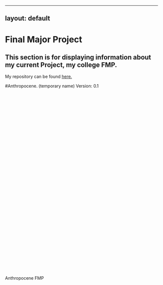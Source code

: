 
---
layout: default
---

# Final Major Project
## This section is for displaying information about my current Project, my college FMP.

My repository can be found [here.](https://github.com/ElliotEserin/Anthropocene-FMP-game)

#Anthropocene. (temporary name) Version: 0.1

<!DOCTYPE html>
<html lang="en-us">
  <head>
    <meta charset="utf-8">
    <meta http-equiv="Content-Type" content="text/html; charset=utf-8">
    <title>Unity WebGL Player | Anthropocene FMP</title>
    <link rel="shortcut icon" href="https://github.com/ElliotEserin/Anthropocene-FMP-game/tree/master/Anthropocene%20FMP/Builds/TemplateData/favicon.ico">
    <link rel="stylesheet" href="https://github.com/ElliotEserin/Anthropocene-FMP-game/tree/master/Anthropocene%20FMP/Builds/TemplateData/style.css">
    <script src="https://github.com/ElliotEserin/Anthropocene-FMP-game/tree/master/Anthropocene%20FMP/Builds/TemplateData/UnityProgress.js"></script>
    <script src="https://github.com/ElliotEserin/Anthropocene-FMP-game/tree/master/Anthropocene%20FMP/Builds/Build/UnityLoader.js"></script>
    <script>
      var unityInstance = UnityLoader.instantiate("unityContainer", "https://github.com/ElliotEserin/Anthropocene-FMP-game/tree/master/Anthropocene%20FMP/Builds/Build/Builds.json", {onProgress: UnityProgress});
    </script>
  </head>
  <body>
    <div class="webgl-content">
      <div id="unityContainer" style="width: 960px; height: 600px"></div>
      <div class="footer">
        <div class="webgl-logo"></div>
        <div class="fullscreen" onclick="unityInstance.SetFullscreen(1)"></div>
        <div class="title">Anthropocene FMP</div>
      </div>
    </div>
  </body>
</html>
